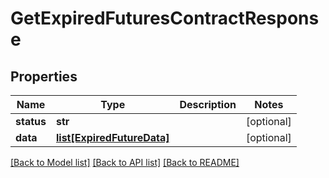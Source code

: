 # GetExpiredFuturesContractResponse

## Properties
Name | Type | Description | Notes
------------ | ------------- | ------------- | -------------
**status** | **str** |  | [optional] 
**data** | [**list[ExpiredFutureData]**](ExpiredFutureData.md) |  | [optional] 

[[Back to Model list]](../README.md#documentation-for-models) [[Back to API list]](../README.md#documentation-for-api-endpoints) [[Back to README]](../README.md)

